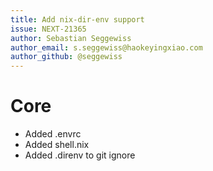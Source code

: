 ```yaml
---
title: Add nix-dir-env support
issue: NEXT-21365
author: Sebastian Seggewiss
author_email: s.seggewiss@haokeyingxiao.com
author_github: @seggewiss
---
```

# Core
* Added .envrc
* Added shell.nix
* Added .direnv to git ignore
